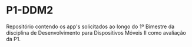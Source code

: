 # P1-DDM2
Repositório contendo os app's solicitados ao longo do 1º Bimestre da disciplina de Desenvolvimento para Dispositivos Móveis II como avaliação da P1. 
